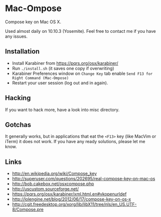 Mac-Ompose
==========

Compose key on Mac OS X.

Used almost daily on 10.10.3 (Yosemite).
Feel free to contact me if you have any issues.

Installation
------------

  * Install Karabiner from https://pqrs.org/osx/karabiner/
  * Run `./install.sh` (it saves one copy if overwriting)
  * Karabiner Preferences window on `Change Key` tab
    enable `Send F13 for Right Command (Mac-Ompose)`
  * Restart your user session (log out and in again).

Hacking
-------

If you want to hack more, have a look into misc directory.

Gotchas
-------

It generally works, but in applications that eat the `<F13>` key
(like MacVim or iTerm) it does not work. If you have any ready
solutions, please let me know.

Links
-----

 - http://en.wikipedia.org/wiki/Compose_key
 - http://superuser.com/questions/202695/real-compose-key-on-mac-os
 - http://bob.cakebox.net/osxcompose.php
 - http://uscustom.sourceforge.net/
 - https://pqrs.org/osx/karabiner/xml.html.en#vkopenurldef
 - http://lolengine.net/blog/2012/06/17/compose-key-on-os-x
 - http://cgit.freedesktop.org/xorg/lib/libX11/tree/nls/en_US.UTF-8/Compose.pre
